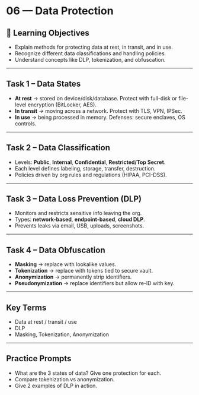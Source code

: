 # 06 — Data Protection

## 🎯 Learning Objectives
- Explain methods for protecting data at rest, in transit, and in use.  
- Recognize different data classifications and handling policies.  
- Understand concepts like DLP, tokenization, and obfuscation.

---

## Task 1 – Data States
- **At rest** → stored on device/disk/database. Protect with full-disk or file-level encryption (BitLocker, AES).  
- **In transit** → moving across a network. Protect with TLS, VPN, IPSec.  
- **In use** → being processed in memory. Defenses: secure enclaves, OS controls.

---

## Task 2 – Data Classification
- Levels: **Public**, **Internal**, **Confidential**, **Restricted/Top Secret**.  
- Each level defines labeling, storage, transfer, destruction.  
- Policies driven by org rules and regulations (HIPAA, PCI-DSS).

---

## Task 3 – Data Loss Prevention (DLP)
- Monitors and restricts sensitive info leaving the org.  
- Types: **network-based**, **endpoint-based**, **cloud DLP**.  
- Prevents leaks via email, USB, uploads, screenshots.

---

## Task 4 – Data Obfuscation
- **Masking** → replace with lookalike values.  
- **Tokenization** → replace with tokens tied to secure vault.  
- **Anonymization** → permanently strip identifiers.  
- **Pseudonymization** → replace identifiers but allow re-ID with key.

---

## Key Terms
- Data at rest / transit / use  
- DLP  
- Masking, Tokenization, Anonymization  

---

## Practice Prompts
- What are the 3 states of data? Give one protection for each.  
- Compare tokenization vs anonymization.  
- Give 2 examples of DLP in action.
